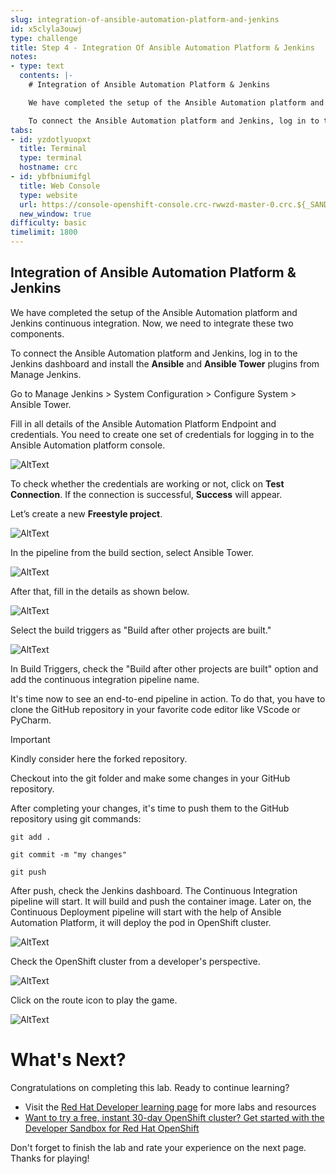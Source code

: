 ```yaml
---
slug: integration-of-ansible-automation-platform-and-jenkins
id: x5clyla3ouwj
type: challenge
title: Step 4 - Integration Of Ansible Automation Platform & Jenkins
notes:
- type: text
  contents: |-
    # Integration of Ansible Automation Platform & Jenkins

    We have completed the setup of the Ansible Automation platform and Jenkins continuous integration.

    To connect the Ansible Automation platform and Jenkins, log in to the Jenkins dashboard and install the **Ansible** and **Ansible Tower** plugins from Manage Jenkins.
tabs:
- id: yzdotlyuopxt
  title: Terminal
  type: terminal
  hostname: crc
- id: ybfbniumifgl
  title: Web Console
  type: website
  url: https://console-openshift-console.crc-rwwzd-master-0.crc.${_SANDBOX_ID}.instruqt.io
  new_window: true
difficulty: basic
timelimit: 1800
---
```

## Integration of Ansible Automation Platform & Jenkins

We have completed the setup of the Ansible Automation platform and Jenkins continuous integration. Now, we need to integrate these two components.

To connect the Ansible Automation platform and Jenkins, log in to the Jenkins dashboard and install the **Ansible** and **Ansible Tower** plugins from Manage Jenkins.

Go to Manage Jenkins > System Configuration > Configure System > Ansible Tower.

Fill in all details of the Ansible Automation Platform Endpoint and credentials. You need to create one set of credentials for logging in to the Ansible Automation platform console.

![AltText](https://github.com/redhat-developer-demos/ansible-automation-platform-continous-delivery-demo/blob/main/assets/jenkins_tower_conf.png?raw=true)

To check whether the credentials are working or not, click on **Test Connection**. If the connection is successful, **Success** will appear.

Let’s create a new **Freestyle project**.

![AltText](https://github.com/redhat-developer-demos/ansible-automation-platform-continous-delivery-demo/blob/main/assets/jenkins_freestyle_select.png?raw=true)

In the pipeline from the build section, select Ansible Tower.

![AltText](https://github.com/redhat-developer-demos/ansible-automation-platform-continous-delivery-demo/blob/main/assets/jenkins_build_tower_select.png?raw=true)

After that, fill in the details as shown below.

![AltText](https://github.com/redhat-developer-demos/ansible-automation-platform-continous-delivery-demo/blob/main/assets/jenkins_tower_pipeline_filled.png?raw=true)

Select the build triggers as "Build after other projects are built."

![AltText](https://github.com/redhat-developer-demos/ansible-automation-platform-continous-delivery-demo/blob/main/assets/jenkins_ci_trigger_in_cd.png?raw=true)

In Build Triggers, check the "Build after other projects are built" option and add the continuous integration pipeline name.

It's time now to see an end-to-end pipeline in action. To do that, you have to clone the GitHub repository in your favorite code editor like VScode or PyCharm.
> [!IMPORTANT]
> Kindly consider here the forked repository.

Checkout into the git folder and make some changes in your GitHub repository.


After completing your changes, it's time to push them to the GitHub repository using git commands:

```
git add .
```

```
git commit -m "my changes"
```

```
git push
```

After push, check the Jenkins dashboard. The Continuous Integration pipeline will start. It will build and push the container image. Later on, the Continuous Deployment pipeline will start with the help of Ansible Automation Platform,  it will deploy the pod in OpenShift cluster.

![AltText](https://github.com/redhat-developer-demos/ansible-automation-platform-continous-delivery-demo/blob/main/assets/jenkins_cd_op.png?raw=true)

Check the OpenShift cluster from a developer's perspective.

![AltText](https://github.com/redhat-developer-demos/ansible-automation-platform-continous-delivery-demo/blob/main/assets/openshift_game_dployed.png?raw=true)

Click on the route icon to play the game.

![AltText](https://github.com/redhat-developer-demos/ansible-automation-platform-continous-delivery-demo/blob/main/assets/playing_game.png?raw=true)

# What's Next?

Congratulations on completing this lab. Ready to continue learning?

* Visit the [Red Hat Developer learning page](https://developers.redhat.com/learn) for more labs and resources
* [Want to try a free, instant 30-day OpenShift cluster? Get started with the Developer Sandbox for Red Hat OpenShift](https://developers.redhat.com/developer-sandbox)

Don't forget to finish the lab and rate your experience on the next page. Thanks for playing!